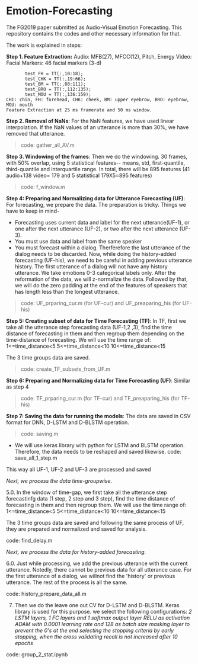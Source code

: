 # Emotion-Forecasting
The FG2019 paper submitted as Audio-Visual Emotion Forecasting. This repository contains the codes and other necessary information for that.


The work is explained in steps:

**Step 1. Feature Extraction:**
Audio: MFB(27), MFCC(12), Pitch, Energy
Video: Facial Markers: 46 facial markers (3-d)
```test_CHI = TT(:, 1:9);
       test_FH = TT(:,10:18);
       test_CHK = TT(:,19:66);
       test_BM = TT(:,88:111);
       test_BRO = TT(:,112:135);
       test_MOU = TT(:,136:159);
CHI: chin, FH: forehead, CHK: cheek, BM: upper eyebrow, BRO: eyebrow, MOU: mouth
Feature Extraction at 25 ms framerate and 50 ms window.
```

**Step 2. Removal of NaNs**: For the NaN features, we have used linear interpolation. If the NaN values of an utterance is more than 30%, we have removed that utterance. 
> code: gather_all_AV.m

**Step 3. Windowing of the frames**: Then we do the windowing. 30 frames, with 50% overlap, using 5 statistical features-- means, std, first-quantile, third-quantile and interquartile range. In total, there will be 895 features (41 audio+138 video= 179 and 5 statistical 179X5=895 features)
> code: f_window.m 

**Step 4: Preparing and Normalizing data for Utterance Forecasting (UF)**: For forecasting, we prepare the data. The preparation is tricky. Things we have to keep in mind-
- Forecasting uses current data and label for the next utterance(UF-1), or one after the next utterance (UF-2), or two after the next utterance (UF-3).
- You must use data and label from the same speaker
- You must forecast within a dialog. Therferefore the last utterance of the dialog needs to be discarded.
Now, while doing the history-added forecasting (UF-his), we need to be careful in adding previous utterance history. The first utterance of a dialog will not have any history utterance. 
We take emotions 0-3 categorical labels only. After the reformation of the data, we will z-normalize the data. Followed by that, we will do the zero padding at the end of the features of speakers that has length less than the longest utterance.

> code: UF_prparing_cur.m (for UF-cur) and UF_preaparing_his (for UF-his)


**Step 5: Creating subset of data for Time Forecasting (TF)**: In TF, first we take all the utterance step forecasting data (UF-1,2 ,3), find the time distance of forecasting in them and then regroup them depending on the time-distance of forecasting. We will use the time range of:
1<=time_distance<5
5<=time_distance<10
10<=time_distance<15

The 3 time groups data are saved.
> code: create_TF_subsets_from_UF.m

**Step 6: Preparing and Normalizing data for Time Forecasting (UF)**: Similar as step 4
> code: TF_prparing_cur.m (for TF-cur) and TF_preaparing_his (for TF-his)

**Step 7: Saving the data for running the models**: The data are saved in CSV format for DNN, D-LSTM and D-BLSTM operation.
>code: saving.m

-  We will use keras library with python for LSTM and BLSTM operation. Therefore, the data needs to be reshaped and saved likewise. 
code: save_all_1_step.m 


This way all UF-1, UF-2 and UF-3 are processed and saved

_Next, we process the data time-groupwise._ 


5.0. In the window of time-gap, we first take all the utterance step forecastinfg data (1 step, 2 step and 3 step), find the time distance of forecasting in them and then regroup them. We will use the time range of:
1<=time_distance<5
5<=time_distance<10
10<=time_distance<15

The 3 time groups data are saved and following the same process of UF, they are prepared and normalized and saved for analysis.

code: find_delay.m

_Next, we process the data for history-added forecasting._

6.0. Just while processing, we add the previous utterance with the current utterance. Notedly, there cannot be previous data for all utterance case. For the first utterance of a dialog, we willnot find the 'history' or previous utterance. The rest of the process is all the same. 

code: history_prepare_data_all.m

7.  Then we do the leave one out CV for D-LSTM and D-BLSTM. Keras library is used for this purpose. we select the following configurations:
_2 LSTM layers, 1 FC layers and 1 softmax output layer_
_RELU as activation_
_ADAM with 0.0001 learning rate and 128 as batch size_
_masking layer to prevent the 0's at the end_
_selecting the stopping criteria by early stopping, when the cross validating recall  is not increased after 10 epochs_


code: group_2_stat.ipynb 
